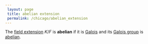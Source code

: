 ```yaml
---
 layout: page
 title: abelian extension
 permalink: /chicago/abelian_extension
---
```

The [field extension](https://mathgloss.github.io/MathGloss/chicago/field_extension) $K/F$ is **abelian** if it is [Galois](https://mathgloss.github.io/MathGloss/chicago/Galois_extension) and its [Galois group](https://mathgloss.github.io/MathGloss/chicago/Galois_group) is [abelian](https://mathgloss.github.io/MathGloss/chicago/abelian). 
